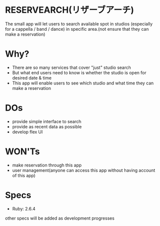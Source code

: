 # RESERVEARCH(リザーブアーチ)

The small app will let users to search available spot in studios (especially for a cappella / band / dance) in specific area.(not ensure that they can make a reservation)

# Why?
- There are so many services that cover "just" studio search
- But what end users need to know is whether the studio is open for desired date & time
- This app will enable users to see which studio and what time they can make a reservation

# DOs
- provide simple interface to search
- provide as recent data as possible
- develop flex UI

# WON'Ts
- make reservation through this app
- user management(anyone can access this app without having account of this app)

# Specs
- Ruby: 2.6.4

other specs will be added as development progresses

